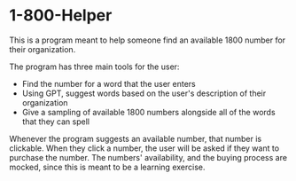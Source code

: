 # 1-800-Helper
This is a program meant to help someone find an available 1800 number for their organization.

The program has three main tools for the user:
- Find the number for a word that the user enters
- Using GPT, suggest words based on the user's description of their organization
- Give a sampling of available 1800 numbers alongside all of the words that they can spell

Whenever the program suggests an available number, that number is clickable. When they click a number, the user will be asked if they want to purchase the number. The numbers' availability, and the buying process are mocked, since this is meant to be a learning exercise.
